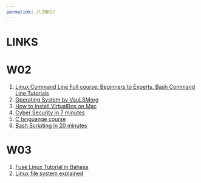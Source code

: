 ```yaml
---
permalink: /LINKS/
---
```



# LINKS

# W02

1. [Linux Command Line Full course: Beginners to Experts. Bash Command Line Tutorials](https://www.youtube.com/watch?v=2PGnYjbYuUo)<br>
2. [Operating System by VauLSMorg](https://os.vlsm.org/)<br>
3. [How to Install VirtualBox on Mac](https://www.youtube.com/watch?v=hd0Lbtly41Y)<br>
3. [Cyber Security in 7 minutes](https://www.youtube.com/watch?v=inWWhr5tnEA)<br>
4. [C languange course](https://www.youtube.com/watch?v=KJgsSFOSQv0)<br>
5. [Bash Scripting in 20 minutes](https://www.youtube.com/watch?v=Zl7npywCB84)<br>

# W03

1. [Fuse Linux Tutorial in Bahasa](https://www.youtube.com/watch?v=Utkwg9Mwtsg)<br>
2. [Linux file system explained](https://www.youtube.com/watch?v=HbgzrKJvDRw)<br>
